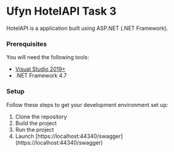 
# Ufyn HotelAPI Task 3

HotelAPI is a application built using ASP.NET (.NET Framework).

### Prerequisites
You will need the following tools:

* [Visual Studio 2019+](https://visualstudio.microsoft.com/vs/)
* .NET Framework 4.7

### Setup
Follow these steps to get your development environment set up:

  1. Clone the repository
  2. Build the project
  3. Run the project  	 
  4. Launch [https://localhost:44340/swagger] (https://localhost:44340/swagger) 

